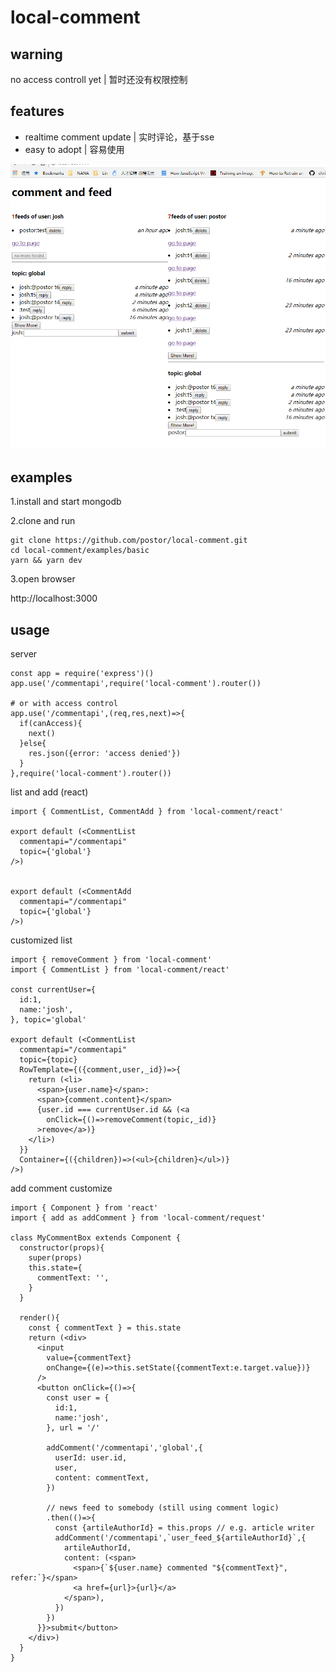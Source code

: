 # local-comment

## warning

no access controll yet | 暂时还没有权限控制

## features

- realtime comment update | 实时评论，基于sse
- easy to adopt | 容易使用

![screenshot](./screenshot.gif)

## examples

1.install and start mongodb

2.clone and run

```
git clone https://github.com/postor/local-comment.git
cd local-comment/examples/basic
yarn && yarn dev
```

3.open browser

http://localhost:3000


## usage

server

```
const app = require('express')()
app.use('/commentapi',require('local-comment').router())

# or with access control
app.use('/commentapi',(req,res,next)=>{
  if(canAccess){
    next()
  }else{
    res.json({error: 'access denied'})
  }
},require('local-comment').router())
```

list and add (react)

```
import { CommentList, CommentAdd } from 'local-comment/react'

export default (<CommentList
  commentapi="/commentapi"
  topic={'global'}
/>)


export default (<CommentAdd
  commentapi="/commentapi"
  topic={'global'}
/>)

```

customized list 

```
import { removeComment } from 'local-comment'
import { CommentList } from 'local-comment/react'

const currentUser={
  id:1,
  name:'josh',
}, topic='global'

export default (<CommentList
  commentapi="/commentapi"
  topic={topic}
  RowTemplate={({comment,user,_id})=>{
    return (<li>
      <span>{user.name}</span>:
      <span>{comment.content}</span>
      {user.id === currentUser.id && (<a 
        onClick={()=>removeComment(topic,_id)}
      >remove</a>)}
    </li>)
  }}
  Container={({children})=>(<ul>{children}</ul>)}
/>)
```


add comment customize

```
import { Component } from 'react'
import { add as addComment } from 'local-comment/request'

class MyCommentBox extends Component {
  constructor(props){
    super(props)
    this.state={
      commentText: '',
    }
  }
  
  render(){
    const { commentText } = this.state
    return (<div>
      <input 
        value={commentText}
        onChange={(e)=>this.setState({commentText:e.target.value})}
      />
      <button onClick={()=>{
        const user = {
          id:1,
          name:'josh',
        }, url = '/'

        addComment('/commentapi','global',{
          userId: user.id,
          user,
          content: commentText,
        })

        // news feed to somebody (still using comment logic)
        .then(()=>{
          const {artileAuthorId} = this.props // e.g. article writer
          addComment('/commentapi',`user_feed_${artileAuthorId}`,{
            artileAuthorId, 
            content: (<span>
              <span>{`${user.name} commented "${commentText}", refer:`}</span>
              <a href={url}>{url}</a>
            </span>),
          })
        })
      }}>submit</button>
    </div>)
  }
}

```


